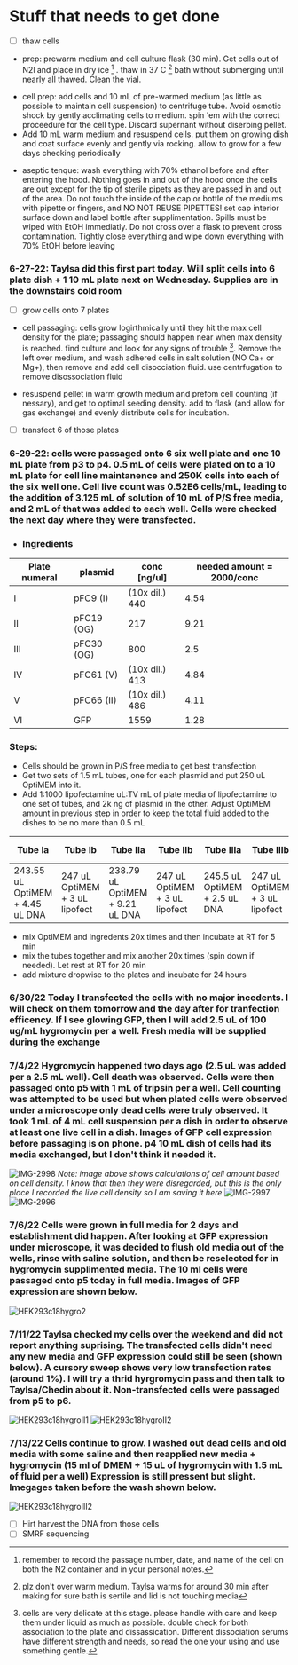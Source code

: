 # Stuff that needs to get done
- [ ] thaw cells 
- prep: prewarm medium and cell culture flask (30 min). Get cells out of N2l and place in dry ice [^1] . thaw in 37 C [^2] bath without submerging until nearly all thawed. Clean the vial. 
 [^1]: remember to record the passage number, date, and name of the cell on both the N2 container and in your personal notes. 
- cell prep: add cells and 10 mL of pre-warmed medium (as little as possible to maintain cell suspension) to centrifuge tube. Avoid osmotic shock by gently acclimating cells to medium. spin 'em with the correct proceedure for the cell type. Discard supernant without diserbing pellet.
- Add 10 mL warm medium and resuspend cells. put them on growing dish and coat surface evenly and gently via rocking. allow to grow for a few days checking periodically 
[^2]: plz don't over warm medium. Taylsa warms for around 30 min after making for sure bath is sertile and lid is not touching media 
- aseptic tenque: wash everything with 70% ethanol before and after entering the hood. Nothing goes in and out of the hood once the cells are out except for the tip of sterile pipets as they are passed in and out of the area. Do not touch the inside of the cap or bottle of the mediums with pipette or fingers, and NO NOT REUSE PIPETTES! set cap interior surface down and label bottle after supplimentation. Spills must be wiped with EtOH immediatly. Do not cross over a flask to prevent cross contamination. Tightly close everything and wipe down everything with 70% EtOH before leaving 
### 6-27-22: Taylsa did this first part today. Will split cells into 6 plate dish + 1 10 mL plate next on Wednesday. Supplies are in the downstairs cold room
- [ ] grow cells onto 7 plates
- cell passaging: cells grow logirthmically until they hit the max cell density for the plate; passaging should happen near when max density is reached. find culture and look for any signs of trouble [^3]. Remove the left over medium, and wash adhered cells in salt solution (NO Ca+ or Mg+), then remove and add cell disocciation fluid. use centrfugation to remove disossociation fluid 
[^3]: cells are very delicate at this stage. please handle with care and keep them under liquid as much as possible. double check for both association to the plate and dissassication. Different dissociation serums have different strength and needs, so read the one your using and use something gentle. 
- resuspend pellet in warm growth medium and prefom cell counting (if nessary), and get to optimal seeding density. add to flask (and allow for gas exchange) and evenly distribute cells for incubation.
 
- [ ] transfect 6 of those plates 
### 6-29-22: cells were passaged onto 6 six well plate and one 10 mL plate from p3 to p4. 0.5 mL of cells were plated on to a 10 mL plate for cell line maintanence and 250K cells into each of the six well one. Cell live count was 0.52E6 cells/mL, leading to the addition of 3.125 mL of solution of 10 mL of P/S free media, and 2 mL of that was added to each well. Cells were checked the next day where they were transfected. 

- ### Ingredients 
| Plate numeral | plasmid | conc [ng/ul] | needed amount = 2000/conc |
| ----------- | ----------- | --------- | --------- |
| I | pFC9 (I) | (10x dil.) 440 | 4.54 |
| II | pFC19 (OG) | 217 | 9.21 |
| III | pFC30 (OG) | 800 | 2.5 |
| IV | pFC61 (V) | (10x dil.) 413 | 4.84 |
| V | pFC66 (II)| (10x dil.) 486 | 4.11 |
| VI | GFP | 1559 | 1.28 |

### Steps: 
- Cells should be grown in P/S free media to get best transfection
- Get two sets of 1.5 mL tubes, one for each plasmid and put 250 uL OptiMEM into it. 
- Add 1:1000 lipofectamine uL:TV mL of plate media of lipofectamine to one set of tubes, and 2k ng of plasmid in the other. Adjust OptiMEM amount in previous step in order to keep the total fluid added to the dishes to be no more than 0.5 mL
 
| Tube Ia | Tube Ib | Tube IIa | Tube IIb | Tube IIIa | Tube IIIb | Tube IVa | Tube IVb | Tube Va | Tube Vb | Tube VIa | Tube VIb | 
| ----------- | ----------- | --------- | ----------- | ----------- | --------- | ----------- | ----------- | --------- | ----------- | ----------- | --------- |
| 243.55 uL OptiMEM + 4.45 uL DNA | 247 uL OptiMEM + 3 uL lipofect | 238.79 uL OptiMEM + 9.21 uL DNA | 247 uL OptiMEM + 3 uL lipofect | 245.5 uL OptiMEM + 2.5 uL DNA | 247 uL OptiMEM + 3 uL lipofect | 243.16 uL OptiMEM + 4.84 uL DNA | 247 uL OptiMEM + 3 uL lipofect | 243.3 uL OptiMEM + 4.11 uL DNA | 247 uL OptiMEM + 3 uL lipofect | 246.72 uL OptiMEM + 1.28 uL DNA | 247 uL OptiMEM + 3 uL lipofect |

- mix OptiMEM and ingredents 20x times and then incubate at RT for 5 min
- mix the tubes together and mix another 20x times (spin down if needed). Let rest at RT for 20 min 
- add mixture dropwise to the plates and incubate for 24 hours 
### 6/30/22 Today I transfected the cells with no major incedents. I will check on them tomorrow and the day after for tranfection efficency. If I see glowing GFP, then I will add 2.5 uL of 100 ug/mL hygromycin per a well. Fresh media will be supplied during the exchange 
### 7/4/22 Hygromycin happened two days ago (2.5 uL was added per a 2.5 mL well). Cell death was observed. Cells were then passaged onto p5 with 1 mL of tripsin per a well. Cell counting was attempted to be used but when plated cells were observed under a microscope only dead cells were truly observed. It took 1 mL of 4 mL cell suspension per a dish in order to observe at least one live cell in a dish. Images of GFP cell expression before passaging is on phone. p4 10 mL dish of cells had its media exchanged, but I don't think it needed it. 
![IMG-2998](https://user-images.githubusercontent.com/102187801/177635381-335a7a1c-20dd-4d0a-8540-b2d6c44aee5b.jpg)
*Note: image above shows calculations of cell amount based on cell density. I know that then they were disregarded, but this is the only place I recorded the live cell density so I am saving it here* 
![IMG-2997](https://user-images.githubusercontent.com/102187801/177635394-535d1399-14cd-434b-a52f-420cb35bd7e6.jpg)
![IMG-2996](https://user-images.githubusercontent.com/102187801/177635465-04d56393-22df-4189-bc5d-b671641b4d65.jpg)

### 7/6/22 Cells were grown in full media for 2 days and establishment did happen. After looking at GFP expression under microscope, it was decided to flush old media out of the wells, rinse with saline solution, and then be reselected for in hygromycin supplimented media. The 10 ml cells were passaged onto p5 today in full media. Images of GFP expression are shown below. 
![HEK293c18hygro2](https://user-images.githubusercontent.com/102187801/177635961-096ecf9c-695a-4ec6-bc9e-393af81492d6.jpg)
### 7/11/22 Taylsa checked my cells over the weekend and did not report anything suprising. The transfected cells didn't need any new media and GFP expression could still be seen (shown below). A cursory sweep shows very low transfection rates (around 1%). I will try a thrid hyrgromycin pass and then talk to Taylsa/Chedin about it. Non-transfected cells were passaged from p5 to p6. 
![HEK293c18hygroII1](https://user-images.githubusercontent.com/102187801/178360090-7c164a63-354b-4829-b9a0-14dc9d7eac74.jpg)
![HEK293c18hygroII2](https://user-images.githubusercontent.com/102187801/178360122-9ba08add-85de-4a2f-9983-214c02d1e9cf.jpg)
### 7/13/22 Cells continue to grow. I washed out dead cells and old media with some saline and then reapplied new media + hygromycin (15 ml of DMEM + 15 uL of hygromycin with 1.5 mL of fluid per a well) Expression is still pressent but slight. Imegages taken before the wash shown below. 

![HEK293c18hygroIII2](https://user-images.githubusercontent.com/102187801/178842002-b58be4af-7948-4c71-8d8e-32d7d2bf343c.jpg)

- [ ] Hirt harvest the DNA from those cells 
- [ ] SMRF sequencing 
